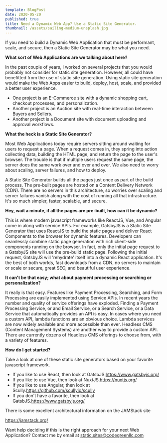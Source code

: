 ```yaml
---
template: BlogPost
date: 2020-05-20
published: true
title: Need a Dynamic Web App? Use a Static Site Generator.
thumbnail: /assets/sailing-medium-unsplash.jpg
---
```


If you need to build a Dynamic Web Application that must be performant, scale, and secure, then a Static Site Generator may be what you need.

**What sort of Web Applications are we talking about here?**

In the past couple of years, I worked on several projects that you would probably not consider for static site generation. However, all could have benefitted from the use of static site generation. Using static site generation would make the Web Apps easier to build, deploy, host, scale, and provided a better user experience.

- One project is an E-Commerce site with a dynamic shopping cart, checkout processes, and personalization.
- Another project is an Auction site with real-time interaction between Buyers and Sellers.
- Another project is a Document site with document uploading and approval workflows.

**What the heck is a Static Site Generator?**

Most Web Applications today require servers sitting around waiting for users to request a page. When a request comes in, they spring into action collecting data, building the HTML page, and return the page to the user's browser. The trouble is that if multiple users request the same page, the server does the same work over and over and over. We also need to worry about scaling, server failures, and how to deploy.

A Static Site Generator builds all the pages just once as part of the build process. The pre-built pages are hosted on a Content Delivery Network (CDN). There are no servers in this architecture, so worries over scaling and server failures vanish along with the cost of running all that infrastructure. It's so much simpler, faster, scalable, and secure.

**Hey, wait a minute, if all the pages are pre-built, how can it be dynamic?**

This is where modern javascript frameworks like ReactJS, Vue, and Angular come in along with service APIs. For example, GatsbyJS is a Static Site Generator that uses ReactJS to build the static pages and deliver React Components to the browser for dynamic features. Developers can seamlessly combine static page generation with rich client-side components running on the browser. In fact, only the initial page request to a GatsbyJS site will use the pre-build static page. Following the initial request, GatsbyJS will 'rehydrate' itself into a dynamic React application. It's the best of both worlds, fast downloads from a CDN, no servers to maintain or scale or secure, great SEO, and beautiful user experience.

**It can't be that easy; what about payment processing or searching or personalization?**

It really is that easy. Features like Payment Processing, Searching, and Form Processing are easily implemented using Service APIs. In recent years the number and quality of service offerings have exploded. Finding a Payment Processing Service, or and Email Service, or a Search Service, or a Data Service that automatically provides an API is easy. In cases where you need a custom API, lambda functions are an obvious choice. Lambda services are now widely available and more accessible than ever. Headless CMS (Content Management Systems) are another way to provide a custom API. There are currently dozens of Headless CMS offerings to choose from, with a variety of features.

**How do I get started?**

Take a look at one of these static site generators based on your favorite javascript framework.

- If you like to use React, then look at GatsbJS.<https://www.gatsbyjs.org/>
- If you like to use Vue, then look at NuxtJS.<https://nuxtjs.org/>
- If you like to use Angular, then look at Scully.<https://github.com/scullyio/scully>
- If you don't have a favorite, then look at GatsbJS.<https://www.gatsbyjs.org/>

There is some excellent architectural information on the JAMStack site

<https://jamstack.org/>

Want help deciding if this is the right approach for your next Web Application? Contact me by email at static.sites@codegreenllc.com

